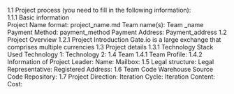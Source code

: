 1.1 Project process (you need to fill in the following information):  
1.1.1 Basic information  
 Project Name format: project_name.md
 Team name(s): Team _name
Payment Method: payment_method
Payment Address: Payment_address
1.2 Project Overview
1.2.1 Project Introduction
Gate.io is a large exchange that comprises multiple currencies
1.3 Project details
1.3.1 Technology Stack Used
Technology 1:
Technology 2:
 1.4 Team
 1.4.1 Team Profile:
1.4.2 Information of Project Leader:
Name:
Mailbox:
1.5 Legal structure:
Legal Representative:
Registered Address:
1.6 Team Code Warehouse
Source Code Repository:
1.7 Project Direction:
Iteration Cycle:
Iteration Content:
Cost:

